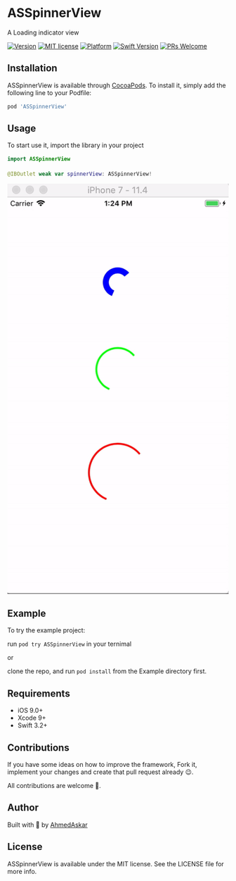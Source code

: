 # ASSpinnerView

A Loading indicator view 

<!--[![CI Status](https://img.shields.io/travis/AhmedAskar/ASSpinnerView.svg?style=flat)](https://travis-ci.org/mikeAttia/ASSpinnerView)-->
[![Version](https://img.shields.io/cocoapods/v/ASSpinnerView.svg?style=flat)](https://cocoapods.org/pods/ASSpinnerView)
[![MIT license](https://img.shields.io/badge/License-MIT-blue.svg)](https://lbesson.mit-license.org/)
[![Platform](https://img.shields.io/cocoapods/p/ASSpinnerView.svg?style=flat)](https://developer.apple.com/resources/)
[![Swift Version](https://img.shields.io/badge/swift-4.1-orange.svg?style=flat)](https://swift.org/blog/swift-4-1-released/)
[![PRs Welcome](https://img.shields.io/badge/PRs-welcome-brightgreen.svg?style=flat)](http://makeapullrequest.com)


## Installation

ASSpinnerView is available through [CocoaPods](https://cocoapods.org). To install
it, simply add the following line to your Podfile:

```ruby
pod 'ASSpinnerView'
```

## Usage

To start use it, import the library in your project 

```swift
import ASSpinnerView

@IBOutlet weak var spinnerView: ASSpinnerView!
```

![screenshot_01](https://raw.githubusercontent.com/AhmedAskar/ASSpinnerView/master/Screenshots/spinner.gif)

## Example

To try the example project:

run `pod try ASSpinnerView` in your ternimal

or

clone the repo, and run `pod install` from the Example directory first.

## Requirements

- iOS 9.0+
- Xcode 9+
- Swift 3.2+

## Contributions

If you have some ideas on how to improve the framework, Fork it, implement your changes and create that pull request already 😉.

All contributions are welcome 🤗.

## Author

Built with 💙 by [AhmedAskar](https://github.com/AhmedAskar)

## License

ASSpinnerView is available under the MIT license. See the LICENSE file for more info.
